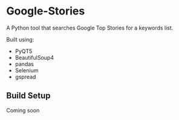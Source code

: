 # Google-Stories

A Python tool that searches Google Top Stories for a keywords list.

Built using:
- PyQT5
- BeautifulSoup4
- pandas
- Selenium
- gspread

## Build Setup

Coming soon
